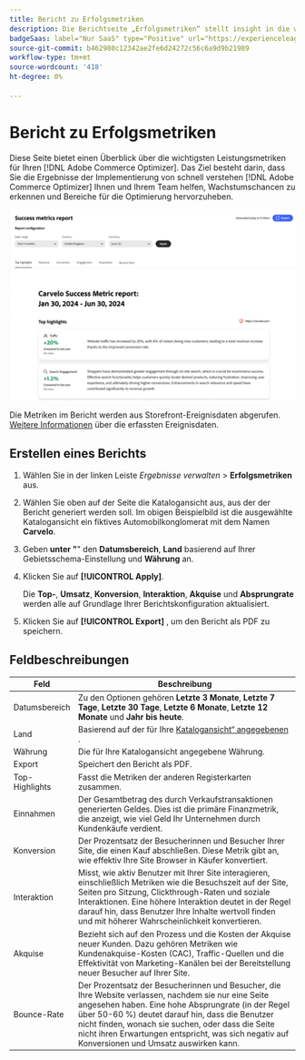 ```yaml
---
title: Bericht zu Erfolgsmetriken
description: Die Berichtseite „Erfolgsmetriken“ stellt insight in die wichtigsten Leistungsmetriken für Ihren - [!DNL Adobe Commerce Optimizer]  bereit.
badgeSaas: label="Nur SaaS" type="Positive" url="https://experienceleague.adobe.com/en/docs/commerce/user-guides/product-solutions" tooltip="Gilt nur für Adobe Commerce as a Cloud Service- und Adobe Commerce Optimizer-Projekte (von Adobe verwaltete SaaS-Infrastruktur)."
source-git-commit: b462980c12342ae2fe6d24272c56c6a9d9b21989
workflow-type: tm+mt
source-wordcount: '418'
ht-degree: 0%

---
```


# Bericht zu Erfolgsmetriken

Diese Seite bietet einen Überblick über die wichtigsten Leistungsmetriken für Ihren [!DNL Adobe Commerce Optimizer]. Das Ziel besteht darin, dass Sie die Ergebnisse der Implementierung von schnell verstehen [!DNL Adobe Commerce Optimizer] Ihnen und Ihrem Team helfen, Wachstumschancen zu erkennen und Bereiche für die Optimierung hervorzuheben.

![Bericht zu Erfolgsmetriken](../assets/success-metrics.png)

Die Metriken im Bericht werden aus Storefront-Ereignisdaten abgerufen. [Weitere Informationen](../setup/events/overview.md) über die erfassten Ereignisdaten.

## Erstellen eines Berichts

1. Wählen Sie in der linken Leiste _Ergebnisse verwalten_ > **Erfolgsmetriken** aus.
1. Wählen Sie oben auf der Seite die Katalogansicht aus, aus der der Bericht generiert werden soll. Im obigen Beispielbild ist die ausgewählte Katalogansicht ein fiktives Automobilkonglomerat mit dem Namen **Carvelo**.
1. Geben **unter &quot;**&quot; den **Datumsbereich**, **Land** basierend auf Ihrer Gebietsschema-Einstellung und **Währung** an.
1. Klicken Sie auf **[!UICONTROL Apply]**.

   Die **Top-**, **Umsatz**, **Konversion**, **Interaktion**, **Akquise** und **Absprungrate** werden alle auf Grundlage Ihrer Berichtskonfiguration aktualisiert.

1. Klicken Sie auf **[!UICONTROL Export]** , um den Bericht als PDF zu speichern.

## Feldbeschreibungen

| Feld | Beschreibung |
|---|---|
| Datumsbereich | Zu den Optionen gehören **Letzte 3 Monate**, **Letzte 7 Tage**, **Letzte 30 Tage**, **Letzte 6 Monate**, **Letzte 12 Monate** und **Jahr bis heute**. |
| Land | Basierend auf der für Ihre [Katalogansicht“ angegebenen ](../setup/catalog-view.md). |
| Währung | Die für Ihre Katalogansicht angegebene Währung. |
| Export | Speichert den Bericht als PDF. |
| Top-Highlights | Fasst die Metriken der anderen Registerkarten zusammen. |
| Einnahmen | Der Gesamtbetrag des durch Verkaufstransaktionen generierten Geldes. Dies ist die primäre Finanzmetrik, die anzeigt, wie viel Geld Ihr Unternehmen durch Kundenkäufe verdient. |
| Konversion | Der Prozentsatz der Besucherinnen und Besucher Ihrer Site, die einen Kauf abschließen. Diese Metrik gibt an, wie effektiv Ihre Site Browser in Käufer konvertiert. |
| Interaktion | Misst, wie aktiv Benutzer mit Ihrer Site interagieren, einschließlich Metriken wie die Besuchszeit auf der Site, Seiten pro Sitzung, Clickthrough-Raten und soziale Interaktionen. Eine höhere Interaktion deutet in der Regel darauf hin, dass Benutzer Ihre Inhalte wertvoll finden und mit höherer Wahrscheinlichkeit konvertieren. |
| Akquise | Bezieht sich auf den Prozess und die Kosten der Akquise neuer Kunden. Dazu gehören Metriken wie Kundenakquise-Kosten (CAC), Traffic-Quellen und die Effektivität von Marketing-Kanälen bei der Bereitstellung neuer Besucher auf Ihrer Site. |
| Bounce-Rate | Der Prozentsatz der Besucherinnen und Besucher, die Ihre Website verlassen, nachdem sie nur eine Seite angesehen haben. Eine hohe Absprungrate (in der Regel über 50-60 %) deutet darauf hin, dass die Benutzer nicht finden, wonach sie suchen, oder dass die Seite nicht ihren Erwartungen entspricht, was sich negativ auf Konversionen und Umsatz auswirken kann. |
